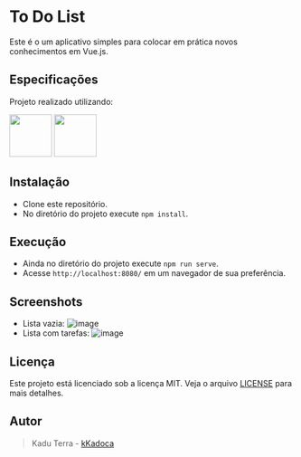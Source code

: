 # To Do List
Este é o um aplicativo simples para colocar em prática novos conhecimentos em Vue.js.

## Especificações
Projeto realizado utilizando:

<div>
<img height="75px" src="https://cdn.jsdelivr.net/gh/devicons/devicon/icons/vuejs/vuejs-original-wordmark.svg" />
<img height="75px" src="https://cdn.jsdelivr.net/gh/devicons/devicon/icons/npm/npm-original-wordmark.svg" />
</div>

## Instalação
- Clone este repositório.
- No diretório do projeto execute `npm install`.

## Execução
- Ainda no diretório do projeto execute `npm run serve`.
- Acesse `http://localhost:8080/` em um navegador de sua preferência.

## Screenshots
- Lista vazia:
 ![image](https://user-images.githubusercontent.com/116027962/224558532-20113783-455d-4eb4-bd52-48b87fdb9591.png)
- Lista com tarefas:
 ![image](https://user-images.githubusercontent.com/116027962/224558648-8d33cc5a-7068-4a96-9728-346cd1fcfdb6.png)

## Licença
Este projeto está licenciado sob a licença MIT. Veja o arquivo [LICENSE](https://github.com/kKadoca/todolist-vuejs/blob/main/LICENSE) para mais detalhes.

## Autor
> Kadu Terra - [kKadoca](https://github.com/kKadoca)
